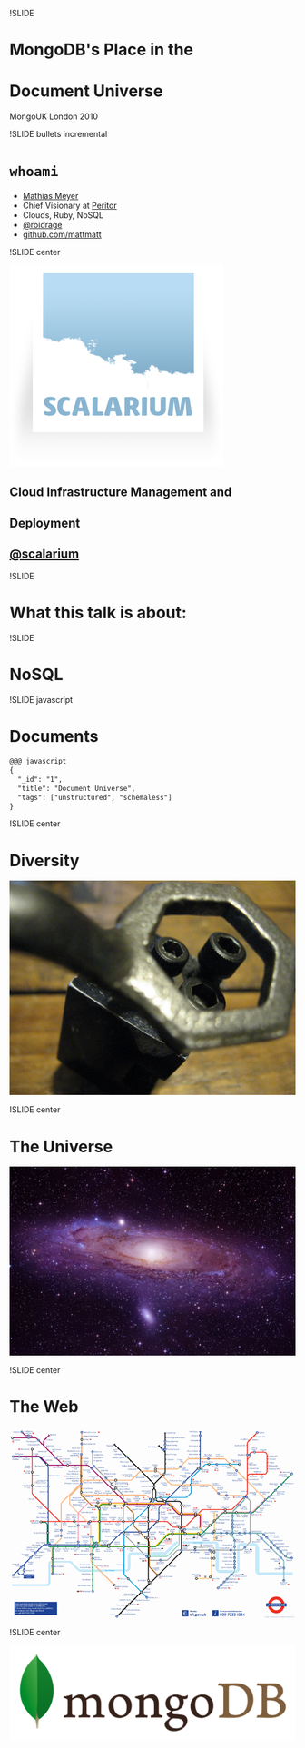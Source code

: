 !SLIDE

# MongoDB's Place in the #
# Document Universe #

<p class="caption">MongoUK London 2010</p>

!SLIDE bullets incremental

# `whoami` #

* [Mathias Meyer](http://www.paperplanes.de)
* Chief Visionary at [Peritor](http://www.peritor.com)
* Clouds, Ruby, NoSQL
* [@roidrage](http://twitter.com/roidrage)
* [github.com/mattmatt](http://github.com/mattmatt)

!SLIDE center

<a href="http://scalarium.com"><img src="scalarium.png" id="scalarium_logo"/></a>

## Cloud Infrastructure Management and ##
## Deployment ##
## [@scalarium](http://twitter.com/scalarium)

!SLIDE

# What this talk is about: #

!SLIDE

# NoSQL #

!SLIDE javascript

# Documents #

    @@@ javascript
    {
      "_id": "1",
      "title": "Document Universe",
      "tags": ["unstructured", "schemaless"]
    }

!SLIDE center

# Diversity #

<a href="http://www.flickr.com/photos/g_kat26/3777564473/"><img src="right_tool.jpg"/></a>

!SLIDE center

# The Universe #

![The Universe](universe.jpg)

!SLIDE center

# The Web #

<a href="http://www.flickr.com/photos/mackenzieblu/3435435676/"><img src="london_tube.gif"/></a>

!SLIDE center

![MongoDB](mongodb.png)
